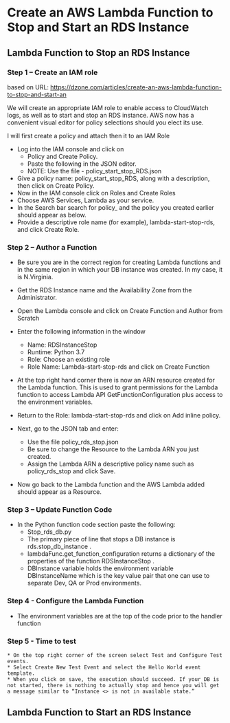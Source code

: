 # Create an AWS Lambda Function to Stop and Start an RDS Instance
## Lambda Function to Stop an RDS Instance
### Step 1 – Create an IAM role

based on URL: https://dzone.com/articles/create-an-aws-lambda-function-to-stop-and-start-an

We will create an appropriate IAM role to enable access to CloudWatch logs, as well as to start and stop an RDS instance. AWS now has a convenient visual editor for policy selections should you elect its use.

 I will first create a policy and attach then it to an IAM Role

* Log into the IAM console and click on
    * Policy and Create Policy.
    * Paste the following in the JSON editor.
    * NOTE: Use the file - policy_start_stop_RDS.json
* Give a policy name: policy_start_stop_RDS, along with a description, then click on Create Policy.
* Now in the IAM console click on Roles and Create Roles
* Choose AWS Services, Lambda as your service.
* In the Search bar search for policy_ and the policy you created earlier should appear as below.
* Provide a descriptive role name (for example), lambda-start-stop-rds, and click Create Role.

### Step 2 – Author a Function


* Be sure you are in the correct region for creating Lambda functions and in the same region in which your DB instance was created. In my case, it is N.Virginia.
* Get the RDS Instance name and the Availability Zone from the Administrator.
* Open the Lambda console and click on Create Function and Author from Scratch
* Enter the following information in the window
    * Name: RDSInstanceStop
    * Runtime:  Python 3.7
    * Role: Choose an existing role
    * Role Name: Lambda-start-stop-rds and click on Create Function

* At the top right hand corner there is now an ARN resource created for the Lambda function. This is used to grant permissions for the Lambda function to access Lambda API GetFunctionConfiguration plus access to the environment variables.
* Return to the Role: lambda-start-stop-rds and click on Add inline policy.
* Next, go to the JSON tab and enter:
    * Use the file policy_rds_stop.json
    * Be sure to change the Resource to the Lambda ARN you just created.
    * Assign the Lambda ARN a descriptive policy name such as policy_rds_stop and click Save.
* Now go back to the Lambda function and the AWS Lambda added should appear as a Resource.

### Step 3 – Update Function Code
* In the Python function code section paste the following:
    * Stop_rds_db.py
    * The primary piece of line that stops a DB instance is  rds.stop_db_instance .
    * lambdaFunc.get_function_configuration  returns a dictionary of the properties of the function RDSInstanceStop .
    * DBInstance variable holds the environment variable DBInstanceName  which is the key value pair that one can use to separate Dev, QA or Prod environments.

### Step 4 - Configure the Lambda Function
* The environment variables are at the top of the code prior to the handler function

### Step 5 - Time to test

    * On the top right corner of the screen select Test and Configure Test events.
    * Select Create New Test Event and select the Hello World event template.
    * When you click on save, the execution should succeed. If your DB is not started, there is nothing to actually stop and hence you will get a message similar to “Instance <> is not in available state.”

## Lambda Function to Start an RDS Instance



